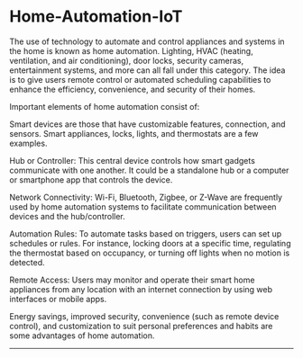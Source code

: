 # Home-Automation-IoT

The use of technology to automate and control appliances and systems in the home is known as home automation. Lighting, HVAC (heating, ventilation, and air conditioning), door locks, security cameras, entertainment systems, and more can all fall under this category. The idea is to give users remote control or automated scheduling capabilities to enhance the efficiency, convenience, and security of their homes.

Important elements of home automation consist of:


Smart devices are those that have customizable features, connection, and sensors. Smart appliances, locks, lights, and thermostats are a few examples.

Hub or Controller: This central device controls how smart gadgets communicate with one another. It could be a standalone hub or a computer or smartphone app that controls the device.

Network Connectivity: Wi-Fi, Bluetooth, Zigbee, or Z-Wave are frequently used by home automation systems to facilitate communication between devices and the hub/controller.

Automation Rules: To automate tasks based on triggers, users can set up schedules or rules. For instance, locking doors at a specific time, regulating the thermostat based on occupancy, or turning off lights when no motion is detected.

Remote Access: Users may monitor and operate their smart home appliances from any location with an internet connection by using web interfaces or mobile apps.

Energy savings, improved security, convenience (such as remote device control), and customization to suit personal preferences and habits are some advantages of home automation.
<hr>

